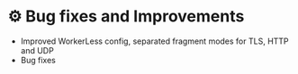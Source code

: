 # ⚙️ Bug fixes and Improvements

- Improved WorkerLess config, separated fragment modes for TLS, HTTP and UDP
- Bug fixes
